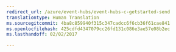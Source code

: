 ```yaml
---
redirect_url: /azure/event-hubs/event-hubs-c-getstarted-send
translationtype: Human Translation
ms.sourcegitcommit: 4ba8c859940f315c347cadcc6f6cb36f61cae841
ms.openlocfilehash: 425cdfd4347079cc26fd131c086e3ae57e08b2ec
ms.lasthandoff: 02/02/2017

---
```

